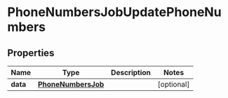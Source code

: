 

# PhoneNumbersJobUpdatePhoneNumbers

## Properties

Name | Type | Description | Notes
------------ | ------------- | ------------- | -------------
**data** | [**PhoneNumbersJob**](PhoneNumbersJob.md) |  |  [optional]



